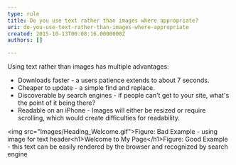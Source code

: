 ```yaml
---
type: rule
title: Do you use text rather than images where appropriate?
uri: do-you-use-text-rather-than-images-where-appropriate
created: 2015-10-13T00:08:16.0000000Z
authors: []

---
```


Using text rather than images has multiple advantages:


- Downloads faster - a users patience extends to about 7 seconds.
- Cheaper to update - a simple find and replace.
- Discoverable by search engines - if people can't get to your site, what's the point of it being there?
- Readable on an iPhone - Images will either be resized or require scrolling, which would create difficulties for readability.


 &lt;img src​="Images/Heading\_Welcome.gif"&gt;Figure: Bad Example - using image for text header&lt;h1&gt;Welcome to My Page&lt;/h1&gt;Figure: Good Example - this text can be easily rendered  by the browser and recognized by search engine
